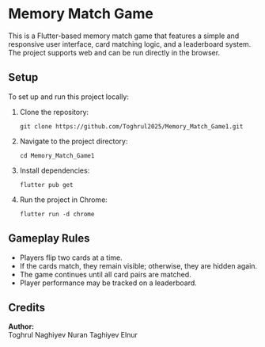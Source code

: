 # Memory Match Game

This is a Flutter-based memory match game that features a simple and responsive user interface, card matching logic, and a leaderboard system. The project supports web and can be run directly in the browser.

## Setup

To set up and run this project locally:

1. Clone the repository:
   ```
   git clone https://github.com/Toghrul2025/Memory_Match_Game1.git
   ```

2. Navigate to the project directory:
   ```
   cd Memory_Match_Game1
   ```

3. Install dependencies:
   ```
   flutter pub get
   ```

4. Run the project in Chrome:
   ```
   flutter run -d chrome
   ```

## Gameplay Rules

- Players flip two cards at a time.
- If the cards match, they remain visible; otherwise, they are hidden again.
- The game continues until all card pairs are matched.
- Player performance may be tracked on a leaderboard.


## Credits

**Author:**  
Toghrul Naghiyev
Nuran Taghiyev
Elnur  
 
 

